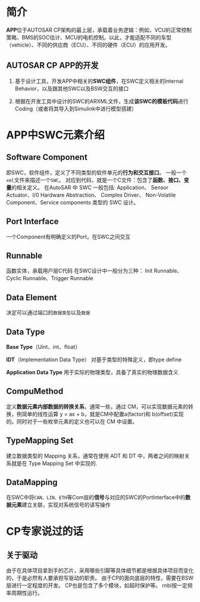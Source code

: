 # 简介
**APP**位于AUTOSAR CP架构的最上层，承载着业务逻辑：例如，VCU的正常控制策略、BMS的SOC估计、MCU的电机控制。以此，才能适配不同的车型（vehicle）、不同的供应商（ECU）、不同的硬件（ECU）的应用开发。

## AUTOSAR CP APP的开发
1. 基于设计工具，开发APP中相关的**SWC组件**，在SWC定义相关的Internal Behavior，以及跟其他SWC以及BSW交互的接口

2. 根据在开发工具中设计的SWC的ARXML文件，生成**该SWC的模板代码**进行Coding（或者将其导入到Simulink中进行模型搭建）



# APP中SWC元素介绍
## Software Component
即SWC，软件组件，定义了不同类型的软件单元的**行为和交互接口**。
一般一个`xml`文件来描述一个`SWC`。
对应到代码，就是一个C文件：包含了**函数、接口、变量**的相关定义。
在AutoSAR 中 SWC 一般包括: 
Application、 Sensor Actuator、I/0 Hardware Abstraction、 Complex Driver、 Non-Volatile  Component、Service components 类型的 SWC 设计。



## Port Interface
一个Component有明确定义的Port，在SWC之间交互

## Runnable
函数实体，承载用户层C代码
在SWC设计中一般分为三种：
Init Runnable、Cyclic Runnable、Trigger Runnable

## Data Element
决定可以通过端口的`数据类型`以及`数据`

## Data Type
**Base Type**（Uint、int、float）

**IDT**（Implementation Data Type）
    对基于类型的特殊定义，即type define

**Application Data Type**
    用于实际的物理类型，具备了真实的物理数据含义

## CompuMethod
定义**数据元素内部数据的转换关系**，通常一些，通过 CM，可以实现数据元素的转换，例简单的线性运算 y = ax + b，就是CM中配置a(factor)和 b(offset)实现的。同时对于一些枚举元素的定义也可以在 CM 中设置。

## TypeMapping Set
建立数据类型的 Mapping 关系，通常在使用 ADT 和 DT 中，两者之间的映射关系就是在 Type Mapping Set 中实现的.

## DataMapping
在SWC中将`CAN、LIN、ETH`等Com层的**信号**与对应的SWC的Portlnterface中的**数据元素**建立关联，实现对系统信号的读写操作





# CP专家说过的话
## 关于驱动
由于在具体项目拿到手的芯片，采用哪些引脚等具体细节都是根据具体项目而变化的，于是必然有人要承担写驱动的职责。
由于CP的面向底层的特性，需要在BSW层进行一定程度的开发。
CP也是包含了多个模块，如超时保护等。
rnbl按一定频率周期性运行。



